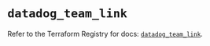 # `datadog_team_link`

Refer to the Terraform Registry for docs: [`datadog_team_link`](https://registry.terraform.io/providers/datadog/datadog/3.46.0/docs/resources/team_link).
